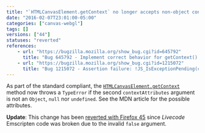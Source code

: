 ```yaml
---
title: "`HTMLCanvasElement.getContext` no longer accepts non-object context attributes"
date: "2016-02-07T23:01:00-05:00"
categories: ["canvas-webgl"]
tags: []
versions: ["44"]
statuses: "reverted"
references:
    - url: "https://bugzilla.mozilla.org/show_bug.cgi?id=645792"
      title: "Bug 645792 - Implement correct behavior for getContext() failures"
    - url: "https://bugzilla.mozilla.org/show_bug.cgi?id=1215072"
      title: "Bug 1215072 - Assertion failure: !JS_IsExceptionPending(cx), at ./HTMLCanvasElementBinding.cpp:231"
---
```

As part of the standard compliant, the [`HTMLCanvasElement.getContext`](https://developer.mozilla.org/docs/Web/API/HTMLCanvasElement/getContext) method now throws a `TypeError` if the second `contextAttributes` argument is not an `Object`, `null` nor `undefined`. See the MDN article for the possible attributes.

**Update**: This change has been [reverted with Firefox 45](https://bugzilla.mozilla.org/show_bug.cgi?id=1244480) since *Livecode* Emscripten code was broken due to the invalid `false` argument.
